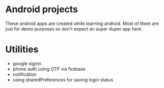 # Android projects
These android apps are created while learning android. 
Most of them are just for demo purposes so don't expect an super duper app here

# Utilities
- google signin
- phone auth using OTP via firebase
- notification
- using sharedPreferences for saving login status
